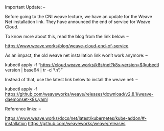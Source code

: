 
Important Update: –

Before going to the CNI weave lecture, we have an update for the Weave Net installation link. They have announced the end of service for Weave Cloud.

To know more about this, read the blog from the link below: –

https://www.weave.works/blog/weave-cloud-end-of-service

As an impact, the old weave net installation link won’t work anymore: –

kubectl apply -f “https://cloud.weave.works/k8s/net?k8s-version=$(kubectl version | base64 | tr -d ‘\n’)”

Instead of that, use the latest link below to install the weave net: –

kubectl apply -f https://github.com/weaveworks/weave/releases/download/v2.8.1/weave-daemonset-k8s.yaml

Reference links: –

https://www.weave.works/docs/net/latest/kubernetes/kube-addon/#-installation
https://github.com/weaveworks/weave/releases
